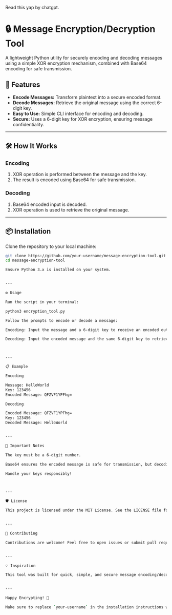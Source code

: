 Read this yap by chatgpt.

# 🔒 Message Encryption/Decryption Tool

A lightweight Python utility for securely encoding and decoding messages using a simple XOR encryption mechanism, combined with Base64 encoding for safe transmission.

## 🚀 Features
- **Encode Messages:** Transform plaintext into a secure encoded format.
- **Decode Messages:** Retrieve the original message using the correct 6-digit key.
- **Easy to Use:** Simple CLI interface for encoding and decoding.
- **Secure:** Uses a 6-digit key for XOR encryption, ensuring message confidentiality.

---

## 🛠️ How It Works

### Encoding
1. XOR operation is performed between the message and the key.
2. The result is encoded using Base64 for safe transmission.

### Decoding
1. Base64 encoded input is decoded.
2. XOR operation is used to retrieve the original message.

---

## 📦 Installation

Clone the repository to your local machine:

```bash
git clone https://github.com/your-username/message-encryption-tool.git
cd message-encryption-tool

Ensure Python 3.x is installed on your system.


---

⚙️ Usage

Run the script in your terminal:

python3 encryption_tool.py

Follow the prompts to encode or decode a message:

Encoding: Input the message and a 6-digit key to receive an encoded output.

Decoding: Input the encoded message and the same 6-digit key to retrieve the original message.



---

📋 Example

Encoding

Message: HelloWorld
Key: 123456
Encoded Message: QFZVF1YPFhg=

Decoding

Encoded Message: QFZVF1YPFhg=
Key: 123456
Decoded Message: HelloWorld


---

🚨 Important Notes

The key must be a 6-digit number.

Base64 ensures the encoded message is safe for transmission, but decoding requires the correct key.

Handle your keys responsibly!



---

🛡️ License

This project is licensed under the MIT License. See the LICENSE file for details.


---

🤝 Contributing

Contributions are welcome! Feel free to open issues or submit pull requests to improve the project.


---

💡 Inspiration

This tool was built for quick, simple, and secure message encoding/decoding without external dependencies. Perfect for educational purposes or lightweight applications.


---

Happy Encrypting! 🔐

Make sure to replace `your-username` in the installation instructions with your actual GitHub username.

